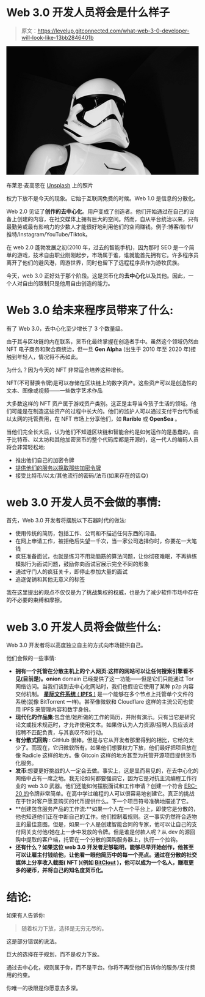 # Web 3.0 开发人员将会是什么样子

> 原文：<https://levelup.gitconnected.com/what-web-3-0-developer-will-look-like-13bb2846401b>

![](img/4131bd1260c213c3b3dcc9632cc04fba.png)

布莱恩·麦高恩在 [Unsplash](https://unsplash.com?utm_source=medium&utm_medium=referral) 上的照片

权力下放不是今天的现象。它始于互联网免费的时候。Web 1.0 是信息的分散化。

Web 2.0 见证了**创作的去中心化**。用户变成了创造者。他们开始通过在自己的设备上创建的内容，在社交媒体上拥有巨大的空间。然而，自从平台统治以来，只有最勤劳或最有影响力的少数人才能很好地利用他们的空间赚钱。例子:博客/脸书/推特/Instagram/YouTube/Tiktok。

在 web 2.0 蓬勃发展之初(2010 年，过去的智能手机)，因为那时 SEO 是一个简单的游戏，技术自由职业刚刚起步，市场属于谁，谁就能首先拥有它。许多程序员离开了他们的避风港，周游世界，同时也留下了远程程序员作为游牧民族。

今天，web 3.0 正好处于那个阶段。这是货币化的**去中心化**以及其他。因此，一个人对自由的限制只是他用自由创造的能力。

# Web 3.0 给未来程序员带来了什么:

有了 Web 3.0，去中心化至少增长了 3 个数量级。

由于其与区块链的内在联系，货币化最终掌握在创造者手中。虽然这个领域仍然由 NFT 电子商务和聚合商统治，但一旦 **Gen Alpha** (出生于 2010 年至 2020 年)接触到年轻人，情况将不再如此。

为什么？因为今天的 NFT 非常适合培养这种增长。

NFT(不可替换令牌)是可以存储在区块链上的数字资产。这些资产可以是创造性的文本、图像或视频——一些数字艺术作品

大多数这样的 NFT 资产属于游戏资产类别。这正是主导当今孩子生活的领域。他们可能是在制造这些资产的过程中长大的。他们的监护人可以通过支付平台代币或以太网的托管费用，在 NFT 市场上分享他们，如 **Rarible** 或 **OpenSea** 。

当他们完全长大后，认为他们不知道区块链和智能合约是如何运作的是愚蠢的。由于比特币、以太坊和其他加密货币的整个代码库都是开源的，这一代人的编码人员将会非常轻松地:

*   推出他们自己的加密令牌
*   [提供他们的服务以换取那些加密令牌](https://medium.com/swlh/will-tesla-buy-ether-66ca2027557e)
*   接受比特币/以太/其他流行的密码/法币(如果存在的话😋)

# web 3.0 开发人员不会做的事情:

首先，Web 3.0 开发者将摆脱以下石器时代的做法:

*   使用传统的简历，包括工作、公司和不描述任何东西的词语。
*   在网上申请工作，被拒绝后失望一千次，当一家公司选择你时，你要花一大笔钱
*   疯狂准备面试，也就是练习不用动脑筋的算法问题，让你彻夜难眠，不再排练模拟行为面试问题，鼓励你向面试官展示完全不同的形象
*   通过守门人的疯狂关卡，即停止参加大量的面试
*   追逐促销和其他无意义的标签

我在这里提出的观点不仅仅是为了挑战集权的权威，也是为了减少软件市场中存在的不必要的束缚和摩擦。

# web 3.0 开发人员将会做些什么:

Web 3.0 开发者将以高度独立自主的方式向市场提供自己。

他们会做的一些事情:

*   **拥有一个托管在分散主机上的个人网页:**这样的网站可以让任何搜索引擎看不见(目前是**)。onion** domain 已经提供了这一功能——但是它们只能通过 Tor 网络访问。当我们谈到去中心化网站时，我们也假设它使用了某种 p2p 内容交付机制。 [**星际文件系统** ( **IPFS** )](https://en.wikipedia.org/wiki/InterPlanetary_File_System) 是一个能够在多个节点上托管单个文件的系统(就像 BitTorrent 一样)。甚至像微软和 Cloudflare 这样的主流公司也使用 IPFS 来管理内容和数字身份。
*   **现代化的作品集**:包含他/她所做的工作的简历，并附有演示。只有当它是研究论文或技术规范时，才允许使用文本。如果你认为人力资源/招聘人员应该对招聘不匹配负责，与其哀叹不如行动。
*   **有分散式回购** : GitHub 很棒。但是与它从开发者那里得到的相比，它给的太少了。而现在，它归微软所有。如果他们想要权力下放，他们最好把项目放在像 Radicle 这样的地方。像 Gitcoin 这样的地方甚至为托管开源项目提供货币化服务。
*   **发币**:想要更好挑战的人一定会去做。事实上，这是显而易见的，在去中心化的网络中占有一席之地。我无论如何都要强调它，因为它是对抗主流编程工作行业的 web 3.0 武器。他们还能如何摆脱面试和工作申请？创建一个符合 [ERC-20 的](https://vittominacori.github.io/erc20-generator/)令牌非常简单。在高中学过编程的人可以很容易地创建它。真正的挑战在于针对客户愿意购买的代币提供什么。下一个项目符号准确地描述了它。
*   **创建包含服务产品的工作流:**如果一个人在一个平台上，即使它是分散的，他也知道他们正在中断自己的工作。他们控制着规则。这一事实仍然符合造物主的最佳意图。但是，如果一个人是创建智能合同的专家，他可以让自己的支付网关支付他/她在上一步中发放的令牌。但是谁是付款人呢？从 dev 的源回购中提取的客户端，托管在一个分散的回购服务器上，执行一个拉钩。
*   **还有什么？如果这位 web 3.0 开发者足够聪明，能够尽早开始创作，他甚至可以让雇主付钱给他，让他看一眼他简历中的每一个亮点。通过在分散的社交媒体上分享收入截图( **NFT** )(例如 [BitClout](https://bitclout.com/) )，他可以成为一个名人，赚取更多的硬币，并将自己的知名度货币化。**

# 结论:

如果有人告诉你:

> 随着权力下放，选择是无穷无尽的。

这是部分错误的说法。

巨大的选择在于规划，而不是权力下放。

通过去中心化，规则属于你，而不是平台。你将不再受他们告诉你的服务/支付费用的约束。

你唯一的极限是你愿意去多深。